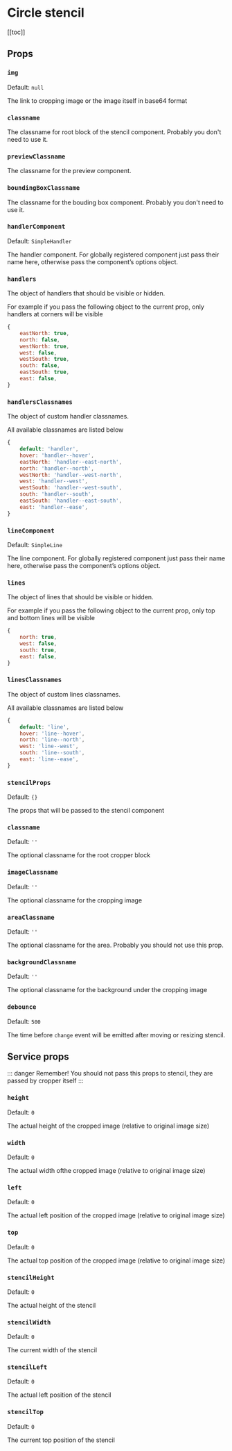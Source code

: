 # Circle stencil

[[toc]]

## Props

### `img`
Default: `null`

The link to cropping image or the image itself in base64 format

### `classname`

The classname for root block of the stencil component. Probably you don't need to use it.

### `previewClassname`

The classname for the preview component.

### `boundingBoxClassname`

The classname for the bouding box component.  Probably you don't need to use it.

### `handlerComponent`
Default: `SimpleHandler`

The handler component. For globally registered component just pass their name here, otherwise pass the component’s options object.

### `handlers`

The object of handlers that should be visible or hidden.

For example if you pass the following object to the current prop, only handlers at  corners will be visible
```js
{
	eastNorth: true,
	north: false,
	westNorth: true,
	west: false,
	westSouth: true,
	south: false,
	eastSouth: true,
	east: false,
}
```

### `handlersClassnames`

The object of custom handler classnames.

All available classnames are listed below
```js
{
	default: 'handler',
	hover: 'handler--hover',
	eastNorth: 'handler--east-north',
	north: 'handler--north',
	westNorth: 'handler--west-north',
	west: 'handler--west',
	westSouth: 'handler--west-south',
	south: 'handler--south',
	eastSouth: 'handler--east-south',
	east: 'handler--ease',
}
```


### `lineComponent`
Default: `SimpleLine`

The line component. For globally registered component just pass their name here, otherwise pass the component’s options object.

### `lines`

The object of lines that should be visible or hidden.

For example if you pass the following object to the current prop, only top and bottom lines will be visible
```js
{
	north: true,
	west: false,
	south: true,
	east: false,
}
```

### `linesClassnames`

The object of custom lines classnames.

All available classnames are listed below
```js
{
	default: 'line',
	hover: 'line--hover',
	north: 'line--north',
	west: 'line--west',
	south: 'line--south',
	east: 'line--ease',
}
```



### `stencilProps`
Default: `{}`

The props that will be passed to the stencil component


### `classname`
Default: `''`

The optional classname for the root cropper block



### `imageClassname`
Default: `''`

The optional classname for the cropping image


### `areaClassname`
Default: `''`

The optional classname for the area. Probably you should not use this prop.


### `backgroundClassname`
Default: `''`

The optional classname for the background under the cropping image

### `debounce`
Default: `500`

The time before `change` event will be emitted after moving or resizing stencil.


## Service props

::: danger Remember!
You should not pass this props to stencil, they are passed by cropper itself
:::

### `height`
Default: `0`

The actual height of the cropped image (relative to original image size)


### `width`
Default: `0`

The actual width ofthe cropped image (relative to original image size)


### `left`
Default: `0`

The actual left position of the cropped image (relative to original image size)


### `top`
Default: `0`

The actual top position of the cropped image (relative to original image size)


### `stencilHeight`
Default: `0`

The actual height of the stencil


### `stencilWidth`
Default: `0`

The current width of the stencil


### `stencilLeft`
Default: `0`

The actual left position of the stencil


### `stencilTop`
Default: `0`

The current top position of the stencil





